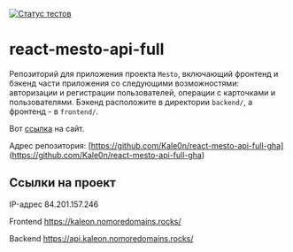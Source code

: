 [![Статус тестов](../../actions/workflows/tests.yml/badge.svg)](../../actions/workflows/tests.yml)

# react-mesto-api-full
Репозиторий для приложения проекта `Mesto`, включающий фронтенд и бэкенд части приложения со следующими возможностями: авторизации и регистрации пользователей, операции с карточками и пользователями. Бэкенд расположите в директории `backend/`, а фронтенд - в `frontend/`. 
  
Вот [ссылка](https://kaleon.nomoredomains.rocks/) на сайт.

Адрес репозитория: [https://github.com/Kale0n/react-mesto-api-full-gha] (https://github.com/Kale0n/react-mesto-api-full-gha)

## Ссылки на проект

IP-адрес 84.201.157.246

Frontend https://kaleon.nomoredomains.rocks/

Backend https://api.kaleon.nomoredomains.rocks/
